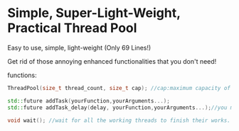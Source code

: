 # Simple, Super-Light-Weight, Practical Thread Pool
Easy to use, simple, light-weight (Only 69 Lines!)

Get rid of those annoying enhanced functionalities that you don't need!

functions:

```cpp
ThreadPool(size_t thread_count, size_t cap); //cap:maximum capacity of the cache.

std::future addTask(yourFunction,yourArguments...);
std::future addTask_delay(delay, yourFunction,yourArguments...);//you must use std::chrono for the delay.

void wait(); //wait for all the working threads to finish their works.
```
